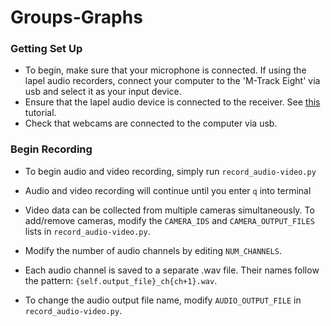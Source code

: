 # Groups-Graphs

### Getting Set Up
- To begin, make sure that your microphone is connected. If using the lapel audio recorders, connect your computer to the 'M-Track Eight' via usb and select it as your input device.
- Ensure that the lapel audio device is connected to the receiver. See [this](https://assets.sennheiser.com/global-downloads/file/3020/Sennheiser_ewG3_QuickstartGuide.pdf) tutorial. 
- Check that webcams are connected to the computer via usb.

### Begin Recording
- To begin audio and video recording, simply run ``record_audio-video.py``

- Audio and video recording will continue until you enter ``q`` into terminal
- Video data can be collected from multiple cameras simultaneously. To add/remove cameras, modify the ``CAMERA_IDS`` and ``CAMERA_OUTPUT_FILES`` lists in ``record_audio-video.py``. 
- Modify the number of audio channels by editing ``NUM_CHANNELS``.
- Each audio channel is saved to a separate .wav file. Their names follow the pattern: ``{self.output_file}_ch{ch+1}.wav``. 
- To change the audio output file name, modify ``AUDIO_OUTPUT_FILE`` in ``record_audio-video.py``.

<!-- ### ``people_boxes.py``
Run this file to track the positions of team members over time. 
- Put the path to your desired video in ``vid_path``. 
- The ``keypoints`` variable contains the the team members' keypoints. For instance, the keypoints for Team Member #1 are stored in ``keypoints[0]``.

### ``transcribe.py``
Transcribes audio from a wav file.
- Put the name of your wav file in ``AUDIO_FILE``.
- Uses speech recognition (https://pypi.org/project/SpeechRecognition/) and transcribes the audio into ``transcription.txt``. -->

